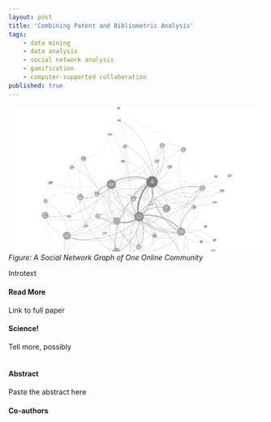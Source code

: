 ```yaml
---
layout: post
title: 'Combining Patent and Bibliometric Analysis'
tags:
    - data mining
    - data analysis
    - social network analysis
    - gamification
    - computer-supported collaboration
published: true
---
```


![Figure: A Social Network Graph of One Online Community](/assets/img/2015-06-01-cscl-gamification.png)
*Figure: A Social Network Graph of One Online Community*

Introtext

#### Read More
Link to full paper

#### Science!
Tell more, possibly
<br/>
<br/>

#### Abstract
Paste the abstract here

#### Co-authors